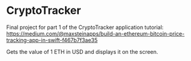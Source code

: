 # CryptoTracker

Final project for part 1 of the CryptoTracker application tutorial: https://medium.com/@maxsteinapps/build-an-ethereum-bitcoin-price-tracking-app-in-swift-f467b7f3ae35

Gets the value of 1 ETH in USD and displays it on the screen.
